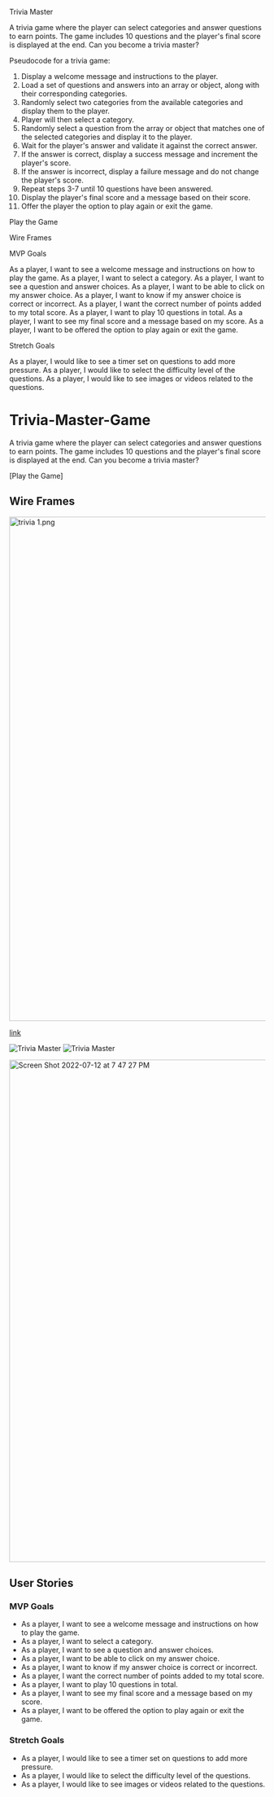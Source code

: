 Trivia Master

A trivia game where the player can select categories and answer questions to earn points. The game includes 10 questions and the player's final score is displayed at the end. Can you become a trivia master?

Pseudocode for a trivia game:

1. Display a welcome message and instructions to the player.
2. Load a set of questions and answers into an array or object, along with their corresponding categories.
3. Randomly select two categories from the available categories and display them to the player.
4. Player will then select a category.
5. Randomly select a question from the array or object that matches one of the selected categories and display it to the player.
6. Wait for the player's answer and validate it against the correct answer.
7. If the answer is correct, display a success message and increment the player's score.
8. If the answer is incorrect, display a failure message and do not change the player's score.
9. Repeat steps 3-7 until 10 questions have been answered.
10. Display the player's final score and a message based on their score.
11. Offer the player the option to play again or exit the game.

Play the Game

Wire Frames

MVP Goals

As a player, I want to see a welcome message and instructions on how to play the game.
As a player, I want to select a category.
As a player, I want to see a question and answer choices.
As a player, I want to be able to click on my answer choice.
As a player, I want to know if my answer choice is correct or incorrect.
As a player, I want the correct number of points added to my total score.
As a player, I want to play 10 questions in total.
As a player, I want to see my final score and a message based on my score.
As a player, I want to be offered the option to play again or exit the game.

Stretch Goals

As a player, I would like to see a timer set on questions to add more pressure.
As a player, I would like to select the difficulty level of the questions.
As a player, I would like to see images or videos related to the questions.

# Trivia-Master-Game

A trivia game where the player can select categories and answer questions to earn points. The game includes 10 questions and the player's final score is displayed at the end. Can you become a trivia master?

[Play the Game]

## Wire Frames

<img width="991" alt="trivia 1.png" src="https://imgur.com/agf5KF5">

<a href="https://imgur.com/agf5KF5">link</a>

![Trivia Master](src="https://imgur.com/agf5KF5")
![Trivia Master](src="https://imgur.com/a/8tfw6Gt")

<img width="987" alt="Screen Shot 2022-07-12 at 7 47 27 PM" src="https://imgur.com/agf5KF5">

## User Stories

### MVP Goals

- As a player, I want to see a welcome message and instructions on how to play the game.
- As a player, I want to select a category.
- As a player, I want to see a question and answer choices.
- As a player, I want to be able to click on my answer choice.
- As a player, I want to know if my answer choice is correct or incorrect.
- As a player, I want the correct number of points added to my total score.
- As a player, I want to play 10 questions in total.
- As a player, I want to see my final score and a message based on my score.
- As a player, I want to be offered the option to play again or exit the game.

### Stretch Goals

- As a player, I would like to see a timer set on questions to add more pressure.
- As a player, I would like to select the difficulty level of the questions.
- As a player, I would like to see images or videos related to the questions.
